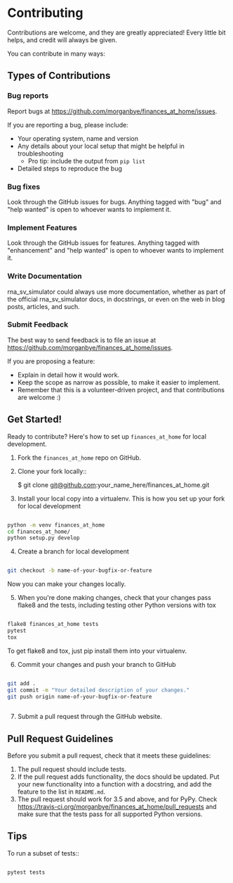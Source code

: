 # Contributing

Contributions are welcome, and they are greatly appreciated! Every little bit
helps, and credit will always be given.

You can contribute in many ways:

## Types of Contributions

### Bug reports

Report bugs at https://github.com/morganbye/finances_at_home/issues.

If you are reporting a bug, please include:

* Your operating system, name and version
* Any details about your local setup that might be helpful in troubleshooting
    * Pro tip: include the output from `pip list`
* Detailed steps to reproduce the bug

### Bug fixes

Look through the GitHub issues for bugs. Anything tagged with "bug" and "help
wanted" is open to whoever wants to implement it.

### Implement Features

Look through the GitHub issues for features. Anything tagged with "enhancement"
and "help wanted" is open to whoever wants to implement it.

### Write Documentation

rna_sv_simulator could always use more documentation, whether as part of the
official rna_sv_simulator docs, in docstrings, or even on the web in blog posts,
articles, and such.

### Submit Feedback

The best way to send feedback is to file an issue at https://github.com/morganbye/finances_at_home/issues.

If you are proposing a feature:

* Explain in detail how it would work.
* Keep the scope as narrow as possible, to make it easier to implement.
* Remember that this is a volunteer-driven project, and that contributions
  are welcome :)

## Get Started!

Ready to contribute? Here's how to set up `finances_at_home` for local
development.

1. Fork the `finances_at_home` repo on GitHub.
2. Clone your fork locally::

    $ git clone git@github.com:your_name_here/finances_at_home.git

3. Install your local copy into a virtualenv. This is how you set up your
   fork for local development

```bash

python -m venv finances_at_home
cd finances_at_home/
python setup.py develop

```
    
4. Create a branch for local development

```bash

git checkout -b name-of-your-bugfix-or-feature

```

Now you can make your changes locally.

5. When you're done making changes, check that your changes pass flake8 and the
   tests, including testing other Python versions with tox

```bash

flake8 finances_at_home tests
pytest
tox

```

To get flake8 and tox, just pip install them into your virtualenv.

6. Commit your changes and push your branch to GitHub

```bash

git add .
git commit -m "Your detailed description of your changes."
git push origin name-of-your-bugfix-or-feature
    
```

7. Submit a pull request through the GitHub website.

## Pull Request Guidelines

Before you submit a pull request, check that it meets these guidelines:

1. The pull request should include tests.
2. If the pull request adds functionality, the docs should be updated. Put
   your new functionality into a function with a docstring, and add the
   feature to the list in `README.md`.
3. The pull request should work for 3.5 and above, and for PyPy. Check
   https://travis-ci.org/morganbye/finances_at_home/pull_requests
   and make sure that the tests pass for all supported Python versions.

## Tips

To run a subset of tests::

```bash

pytest tests

```
